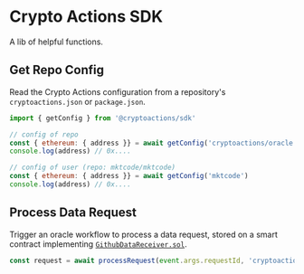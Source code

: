# Crypto Actions SDK

A lib of helpful functions.

## Get Repo Config

Read the Crypto Actions configuration from a repository's `cryptoactions.json` or `package.json`.

```javascript
import { getConfig } from '@cryptoactions/sdk'

// config of repo
const { ethereum: { address }} = await getConfig('cryptoactions/oracle')
console.log(address) // 0x....

// config of user (repo: mktcode/mktcode)
const { ethereum: { address }} = await getConfig('mktcode')
console.log(address) // 0x....

```

## Process Data Request

Trigger an oracle workflow to process a data request, stored on a smart contract implementing [`GithubDataReceiver.sol`](https://github.com/cryptoactions/contracts/blob/main/src/GithubDataReceiver.sol).

```javascript
const request = await processRequest(event.args.requestId, 'cryptoactions/oracle', githubAccessToken)
```